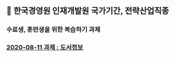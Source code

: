 ## :train:  한국경영원 인재개발원 국가기간, 전략산업직종
### 수료생, 훈련생을 위한 복습하기 과제

### [2020-08-11 과제 : 도서정보](https://github.com/callor/Biz_HomeWork/tree/master/Java_home001)